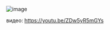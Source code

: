 ![image](https://user-images.githubusercontent.com/71376506/104119490-b420e880-5340-11eb-96dc-81ab671447b1.png)

видео: https://youtu.be/ZDw5yR5mGYs
